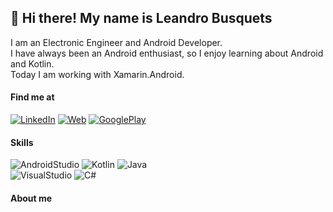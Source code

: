 ## 👋 Hi there! My name is Leandro Busquets

I am an Electronic Engineer and Android Developer.</br>
I have always been an Android enthusiast, so I enjoy learning about Android and Kotlin. </br>
Today I am working with Xamarin.Android.</br>
#### Find me at
[![LinkedIn](https://img.shields.io/badge/Leandro_Busquets-0077B5?style=for-the-badge&logo=linkedin&logoColor=white&labelColor=101010)](https://www.linkedin.com/in/leandro_busquets)
[![Web](https://img.shields.io/badge/bulean.dev-0077B5?style=for-the-badge&logo=dev.to&logoColor=white&labelColor=101010)](https://bulean.dev)
[![GooglePlay](https://img.shields.io/badge/GooglePlay-0077B5?style=for-the-badge&logo=google-play&logoColor=white&labelColor=101010)](https://play.google.com/store/apps/developer?id=bulean)
</br>
#### Skills
![AndroidStudio](https://img.shields.io/badge/Android_Studio-3DDC84?style=flat&logo=android-studio&logoColor=white&labelColor=101010)
![Kotlin](https://img.shields.io/badge/kotlin-%230095D5.svg?&style=flat&logo=kotlin&logoColor=white)
![Java](https://img.shields.io/badge/java-%23ED8B00.svg?&style=flat&logo=java&logoColor=white)
</br>
![VisualStudio](https://img.shields.io/badge/Visual_Studio-5C2D91?style=flat&logo=visual-studio&logoColor=white&labelColor=101010)
![C#](https://img.shields.io/badge/C%23%20-%23239120.svg?&style=flat&logo=C-sharp&logoColor=white)
</br>
#### About me


<!--
I enjoy building things and developing apps.</br>
[![LinkedIn](https://img.shields.io/badge/Leandro_Busquets-0077B5?style=for-the-badge&logo=linkedin&logoColor=white&labelColor=101010)](https://www.linkedin.com/in/leandro_busquets)
[![Web](https://img.shields.io/badge/bulean.dev-14a1f0?style=for-the-badge&logo=dev.to&logoColor=white&labelColor=101010)](https://bulean.dev)
[![GooglePlay](https://img.shields.io/badge/GooglePlay-14a1f0?style=for-the-badge&logo=google-play&logoColor=white&labelColor=101010)](https://bulean.dev)
![Android](https://img.shields.io/badge/Android-3DDC84?style=flat&logo=android&logoColor=white&labelColor=101010)
![AndroidStudio](https://img.shields.io/badge/Android_Studio-3DDC84?style=flat&logo=android-studio&logoColor=white&labelColor=101010)
![IntelliIJDEA](https://img.shields.io/badge/Intellij_IDEA-000000?style=flat&logo=intellij-idea&logoColor=white&labelColor=101010)
![VisualStudio](https://img.shields.io/badge/Visual_Studio-5C2D91?style=flat&logo=visual-studio&logoColor=white&labelColor=101010)
![Kotlin](https://img.shields.io/badge/Kotlin-0095D5?style=flat&logo=kotlin&logoColor=white&labelColor=101010)
![Java](https://img.shields.io/badge/Java-007396?style=flat&logo=java&logoColor=white&labelColor=101010)
![Xamarin](https://img.shields.io/badge/Xamarin-0095D5?style=flat&logo=xamarin&logoColor=white&labelColor=101010)
![Flutter](https://img.shields.io/badge/Flutter-02569B?style=flat&logo=flutter&logoColor=white&labelColor=101010)
![Arduino](https://img.shields.io/badge/-Arduino-00979D?style=for-the-badge&logo=Arduino&logoColor=white)
![Python](https://img.shields.io/badge/python%20-%2314354C.svg?&style=for-the-badge&logo=python&logoColor=white)
![C](https://img.shields.io/badge/c%20-%2300599C.svg?&style=for-the-badge&logo=c&logoColor=white)
![C++](https://img.shields.io/badge/c++%20-%2300599C.svg?&style=for-the-badge&logo=c%2B%2B&ogoColor=white)
![C#](https://img.shields.io/badge/c%23%20-%23239120.svg?&style=for-the-badge&logo=c-sharp&logoColor=white)
![Java](https://img.shields.io/badge/java-%23ED8B00.svg?&style=for-the-badge&logo=java&logoColor=white)
![Kotlin](https://img.shields.io/badge/kotlin-%230095D5.svg?&style=for-the-badge&logo=kotlin&logoColor=white)
![Dart](https://img.shields.io/badge/dart-%230175C2.svg?&style=for-the-badge&logo=dart&logoColor=white)
-->
